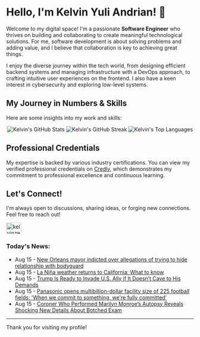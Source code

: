 # Hello, I'm Kelvin Yuli Andrian! 👋

Welcome to my digital space! I'm a passionate **Software Engineer** who thrives on building and collaborating to create meaningful technological solutions. For me, software development is about solving problems and adding value, and I believe that collaboration is key to achieving great things.

I enjoy the diverse journey within the tech world, from designing efficient backend systems and managing infrastructure with a DevOps approach, to crafting intuitive user experiences on the frontend. I also have a keen interest in cybersecurity and exploring low-level systems.

## My Journey in Numbers & Skills

Here are some insights into my work and skills:

<p align="center">
  <img src="https://github-readme-stats.vercel.app/api?username=kelvinzer0&show_icons=true&theme=radical" alt="Kelvin's GitHub Stats" />
  <img src="https://github-readme-streak-stats.herokuapp.com/?user=kelvinzer0&theme=radical" alt="Kelvin's GitHub Streak" />
  <img src="https://github-readme-stats.vercel.app/api/top-langs/?username=kelvinzer0&layout=compact&theme=radical" alt="Kelvin's Top Languages" />
</p>

## Professional Credentials

My expertise is backed by various industry certifications. You can view my verified professional credentials on [Credly](https://www.credly.com/users/kelvin-yuli-andrian/badges), which demonstrates my commitment to professional excellence and continuous learning.

## Let's Connect!

I'm always open to discussions, sharing ideas, or forging new connections. Feel free to reach out!

<p align="left">
    <a href="https://linkedin.com/in/kelvinzero" target="blank"><img align="center" src="https://cdn.jsdelivr.net/npm/simple-icons@3.0.1/icons/linkedin.svg" alt="kelvinzero" height="30" width="40" /></a>
</p>

### Today's News:

<!-- feed start -->
- Aug 15 - [New Orleans mayor indicted over allegations of trying to hide relationship with bodyguard](https://www.yahoo.com/news/articles/federal-grand-jury-indicts-orleans-180806238.html)
- Aug 15 - [La Niña weather returns to California: What to know](https://www.yahoo.com/news/articles/la-ni-weather-returns-california-174521867.html)
- Aug 15 - [Trump Is Ready to Invade U.S. Ally if It Doesn’t Cave to His Demands](https://www.yahoo.com/news/articles/trump-ready-invade-u-ally-154132932.html)
- Aug 15 - [Panasonic opens multibillion-dollar facility size of 225 football fields: 'When we commit to something, we're fully committed'](https://finance.yahoo.com/news/panasonic-opens-multibillion-dollar-facility-150000263.html)
- Aug 15 - [Coroner Who Performed Marilyn Monroe’s Autopsy Reveals Shocking New Details About Botched Exam](https://www.yahoo.com/entertainment/articles/coroner-performed-marilyn-monroe-autopsy-144255610.html)
<!-- feed end -->

---

Thank you for visiting my profile!